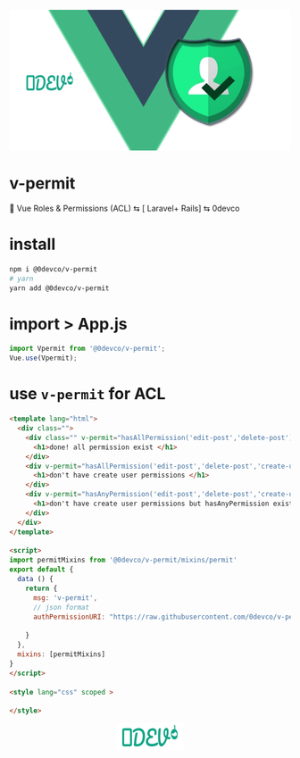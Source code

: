 <p align="center" ><img src="https://raw.githubusercontent.com/0devco/v-permit/master/v-permit.png"></p>

# v-permit
🔑 Vue Roles & Permissions (ACL) ⇆ [ Laravel+ Rails] ⇆ 0devco

# install

```bash
npm i @0devco/v-permit
# yarn
yarn add @0devco/v-permit
```

# import > App.js

```js
import Vpermit from '@0devco/v-permit';
Vue.use(Vpermit);
```

# use `v-permit` for ACL

```html
<template lang="html">
  <div class="">
    <div class="" v-permit="hasAllPermission('edit-post','delete-post') || v_permit">
      <h1>done! all permission exist </h1>
    </div>
    <div v-permit="hasAllPermission('edit-post','delete-post','create-user') || v_permit">
      <h1>don't have create user permissions </h1>
    </div>
    <div v-permit="hasAnyPermission('edit-post','delete-post','create-user') || v_permit">
      <h1>don't have create user permissions but hasAnyPermission exists  </h1>
    </div>
  </div>
</template>

<script>
import permitMixins from '@0devco/v-permit/mixins/permit'
export default {
  data () {
    return {
      msg: 'v-permit',
      // json format
      authPermissionURI: "https://raw.githubusercontent.com/0devco/v-permit/master/authUserPermissions.json"

    }
  },
  mixins: [permitMixins]
}
</script>

<style lang="css" scoped >

</style>

```

<a href="https://twitter.com/0devco" target="_blank" ><p align="center" ><img src="https://raw.githubusercontent.com/0devco/docs/master/.devco-images/logo-transparent.png"></p></a>
